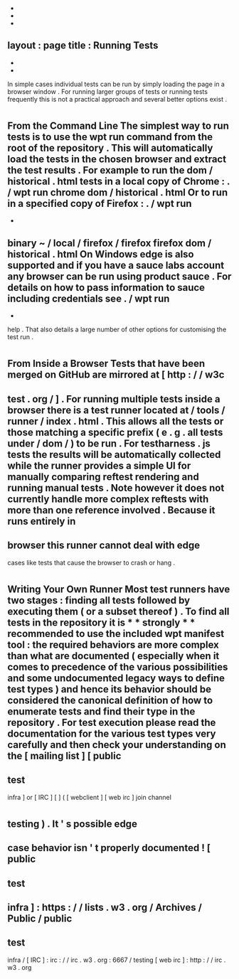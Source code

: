 -
-
-
layout
:
page
title
:
Running
Tests
-
-
-
In
simple
cases
individual
tests
can
be
run
by
simply
loading
the
page
in
a
browser
window
.
For
running
larger
groups
of
tests
or
running
tests
frequently
this
is
not
a
practical
approach
and
several
better
options
exist
.
#
#
From
the
Command
Line
The
simplest
way
to
run
tests
is
to
use
the
wpt
run
command
from
the
root
of
the
repository
.
This
will
automatically
load
the
tests
in
the
chosen
browser
and
extract
the
test
results
.
For
example
to
run
the
dom
/
historical
.
html
tests
in
a
local
copy
of
Chrome
:
.
/
wpt
run
chrome
dom
/
historical
.
html
Or
to
run
in
a
specified
copy
of
Firefox
:
.
/
wpt
run
-
-
binary
~
/
local
/
firefox
/
firefox
firefox
dom
/
historical
.
html
On
Windows
edge
is
also
supported
and
if
you
have
a
sauce
labs
account
any
browser
can
be
run
using
product
sauce
.
For
details
on
how
to
pass
information
to
sauce
including
credentials
see
.
/
wpt
run
-
-
help
.
That
also
details
a
large
number
of
other
options
for
customising
the
test
run
.
#
#
From
Inside
a
Browser
Tests
that
have
been
merged
on
GitHub
are
mirrored
at
[
http
:
/
/
w3c
-
test
.
org
/
]
.
For
running
multiple
tests
inside
a
browser
there
is
a
test
runner
located
at
/
tools
/
runner
/
index
.
html
.
This
allows
all
the
tests
or
those
matching
a
specific
prefix
(
e
.
g
.
all
tests
under
/
dom
/
)
to
be
run
.
For
testharness
.
js
tests
the
results
will
be
automatically
collected
while
the
runner
provides
a
simple
UI
for
manually
comparing
reftest
rendering
and
running
manual
tests
.
Note
however
it
does
not
currently
handle
more
complex
reftests
with
more
than
one
reference
involved
.
Because
it
runs
entirely
in
-
browser
this
runner
cannot
deal
with
edge
-
cases
like
tests
that
cause
the
browser
to
crash
or
hang
.
#
#
Writing
Your
Own
Runner
Most
test
runners
have
two
stages
:
finding
all
tests
followed
by
executing
them
(
or
a
subset
thereof
)
.
To
find
all
tests
in
the
repository
it
is
*
*
strongly
*
*
recommended
to
use
the
included
wpt
manifest
tool
:
the
required
behaviors
are
more
complex
than
what
are
documented
(
especially
when
it
comes
to
precedence
of
the
various
possibilities
and
some
undocumented
legacy
ways
to
define
test
types
)
and
hence
its
behavior
should
be
considered
the
canonical
definition
of
how
to
enumerate
tests
and
find
their
type
in
the
repository
.
For
test
execution
please
read
the
documentation
for
the
various
test
types
very
carefully
and
then
check
your
understanding
on
the
[
mailing
list
]
[
public
-
test
-
infra
]
or
[
IRC
]
[
]
(
[
webclient
]
[
web
irc
]
join
channel
#
testing
)
.
It
'
s
possible
edge
-
case
behavior
isn
'
t
properly
documented
!
[
public
-
test
-
infra
]
:
https
:
/
/
lists
.
w3
.
org
/
Archives
/
Public
/
public
-
test
-
infra
/
[
IRC
]
:
irc
:
/
/
irc
.
w3
.
org
:
6667
/
testing
[
web
irc
]
:
http
:
/
/
irc
.
w3
.
org
